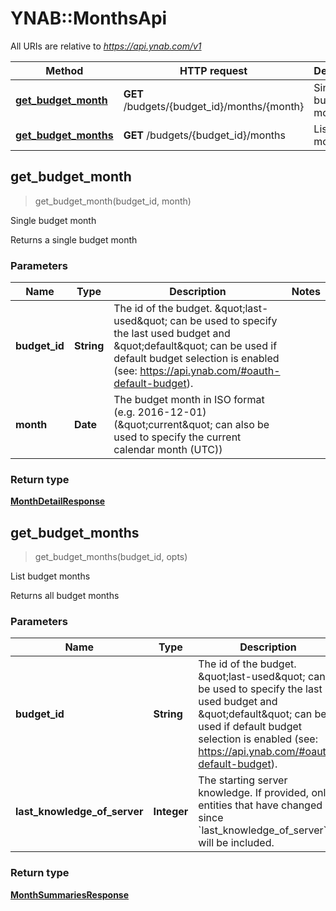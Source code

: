 # YNAB::MonthsApi

All URIs are relative to *https://api.ynab.com/v1*

| Method | HTTP request | Description |
| ------ | ------------ | ----------- |
| [**get_budget_month**](MonthsApi.md#get_budget_month) | **GET** /budgets/{budget_id}/months/{month} | Single budget month |
| [**get_budget_months**](MonthsApi.md#get_budget_months) | **GET** /budgets/{budget_id}/months | List budget months |


## get_budget_month

> <MonthDetailResponse> get_budget_month(budget_id, month)

Single budget month

Returns a single budget month

### Parameters

| Name | Type | Description | Notes |
| ---- | ---- | ----------- | ----- |
| **budget_id** | **String** | The id of the budget. \&quot;last-used\&quot; can be used to specify the last used budget and \&quot;default\&quot; can be used if default budget selection is enabled (see: https://api.ynab.com/#oauth-default-budget). |  |
| **month** | **Date** | The budget month in ISO format (e.g. 2016-12-01) (\&quot;current\&quot; can also be used to specify the current calendar month (UTC)) |  |

### Return type

[**MonthDetailResponse**](MonthDetailResponse.md)


## get_budget_months

> <MonthSummariesResponse> get_budget_months(budget_id, opts)

List budget months

Returns all budget months

### Parameters

| Name | Type | Description | Notes |
| ---- | ---- | ----------- | ----- |
| **budget_id** | **String** | The id of the budget. \&quot;last-used\&quot; can be used to specify the last used budget and \&quot;default\&quot; can be used if default budget selection is enabled (see: https://api.ynab.com/#oauth-default-budget). |  |
| **last_knowledge_of_server** | **Integer** | The starting server knowledge.  If provided, only entities that have changed since &#x60;last_knowledge_of_server&#x60; will be included. | [optional] |

### Return type

[**MonthSummariesResponse**](MonthSummariesResponse.md)

